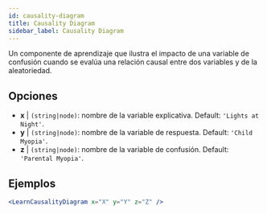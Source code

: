 ```yaml
---
id: causality-diagram
title: Causality Diagram
sidebar_label: Causality Diagram
---
```


Un componente de aprendizaje que ilustra el impacto de una variable de confusión cuando se evalúa una relación causal entre dos variables y de la aleatoriedad.

## Opciones

* __x__ | `(string|node)`: nombre de la variable explicativa. Default: `'Lights at Night'`.
* __y__ | `(string|node)`: nombre de la variable de respuesta. Default: `'Child Myopia'`.
* __z__ | `(string|node)`: nombre de la variable de confusión. Default: `'Parental Myopia'`.


## Ejemplos

```jsx live
<LearnCausalityDiagram x="X" y="Y" z="Z" />
```

